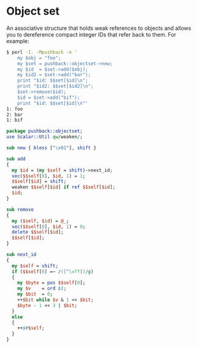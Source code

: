 # Object set
An associative structure that holds weak references to objects and allows you to
dereference compact integer IDs that refer back to them. For example:

```bash
$ perl -I. -Mpushback -e '
    my $obj = "foo";
    my $set = pushback::objectset->new;
    my $id  = $set->add($obj);
    my $id2 = $set->add("bar");
    print "$id: $$set[$id]\n";
    print "$id2: $$set[$id2]\n";
    $set->remove($id);
    $id = $set->add("bif");
    print "$id: $$set[$id]\n"'
1: foo
2: bar
1: bif
```

```perl
package pushback::objectset;
use Scalar::Util qw/weaken/;

sub new { bless ["\x01"], shift }

sub add
{
  my $id = (my $self = shift)->next_id;
  vec($$self[0], $id, 1) = 1;
  $$self[$id] = shift;
  weaken $$self[$id] if ref $$self[$id];
  $id;
}

sub remove
{
  my ($self, $id) = @_;
  vec($$self[0], $id, 1) = 0;
  delete $$self[$id];
  $$self[$id];
}

sub next_id
{
  my $self = shift;
  if ($$self[0] =~ /([^\xff])/g)
  {
    my $byte = pos $$self[0];
    my $v    = ord $1;
    my $bit  = 0;
    ++$bit while $v & 1 << $bit;
    $byte - 1 << 3 | $bit;
  }
  else
  {
    ++$#$self;
  }
}
```
